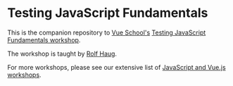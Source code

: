 # Testing JavaScript Fundamentals
This is the companion repository to [Vue School's](https://vueschool.io) [Testing JavaScript Fundamentals workshop](https://vueschool.io/workshops/testing-javascript-fundamentals).

The workshop is taught by [Rolf Haug](https://twitter.com/rahaug).
 
For more workshops, please see our extensive list of [JavaScript and Vue.js workshops](https://vueschool.io/workshops).